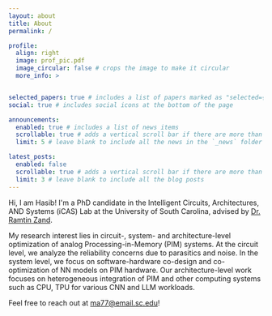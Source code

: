 ```yaml
---
layout: about
title: About
permalink: /

profile:
  align: right
  image: prof_pic.pdf
  image_circular: false # crops the image to make it circular
  more_info: >


selected_papers: true # includes a list of papers marked as "selected={true}"
social: true # includes social icons at the bottom of the page

announcements:
  enabled: true # includes a list of news items
  scrollable: true # adds a vertical scroll bar if there are more than 3 news items
  limit: 5 # leave blank to include all the news in the `_news` folder

latest_posts:
  enabled: false
  scrollable: true # adds a vertical scroll bar if there are more than 3 new posts items
  limit: 3 # leave blank to include all the blog posts
---
```


Hi, I am Hasib! I'm a PhD candidate in the Intelligent Circuits, Architectures, AND Systems (iCAS) Lab at the University of South Carolina, advised by [Dr. Ramtin Zand](https://www.linkedin.com/in/ramtinzand/).

My research interest lies in circuit-, system- and architecture-level optimization of analog Processing-in-Memory (PIM) systems. At the circuit level, we analyze the reliability concerns due to parasitics and noise. In the system level, we focus on software-hardware co-design and co-optimization of NN models on PIM hardware. Our architecture-level work focuses on heterogeneous integration of PIM and other computing systems such as CPU, TPU for various CNN and LLM workloads.

Feel free to reach out at ma77@email.sc.edu!
